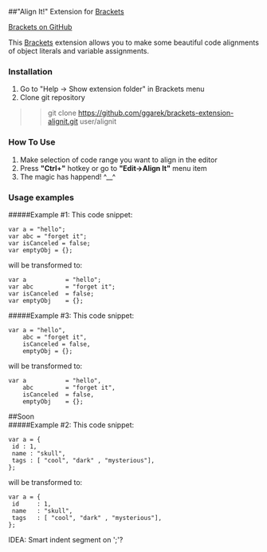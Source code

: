 ##"Align It!" Extension for [Brackets](http://brackets.io)

[Brackets on GitHub](https://github.com/adobe/brackets)

This [Brackets](http://brackets.io) extension allows you to make some beautiful code alignments of object literals and variable assignments.

### Installation
1. Go to "Help -> Show extension folder" in Brackets menu
2. Clone git repository
>> git clone https://github.com/ggarek/brackets-extension-alignit.git user/alignit

### How To Use
1. Make selection of code range you want to align in the editor
2. Press **"Ctrl+\"** hotkey or go to **"Edit->Align It"** menu item
3. The magic has happend! ^__^

### Usage examples
#####Example #1:
This code snippet:

	var a = "hello";
	var abc = "forget it";
	var isCanceled = false;
	var emptyObj = {};

will be transformed to:

	var a 			= "hello";
	var abc 	    = "forget it";
	var isCanceled  = false;
	var emptyObj 	= {};
		
#####Example #3:
This code snippet:

	var a = "hello",
	    abc = "forget it",
		isCanceled = false,
		emptyObj = {};

will be transformed to:

	var a 			= "hello",
	    abc 		= "forget it",
		isCanceled 	= false,
		emptyObj 	= {};	

##Soon	
#####Example #2:
This code snippet:

	var a = {
	 id : 1,
	 name : "skull",
	 tags : [ "cool", "dark" , "mysterious"],
	};

will be transformed to:

	var a = {
	 id 	: 1,
	 name 	: "skull",
	 tags 	: [ "cool", "dark" , "mysterious"],
	};

IDEA: Smart indent segment on ';'?